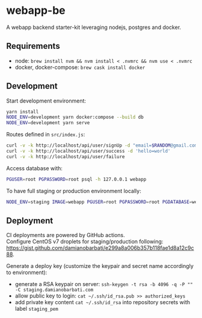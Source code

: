 # webapp-be

A webapp backend starter-kit leveraging nodejs, postgres and docker.  

## Requirements
- node: `brew install nvm && nvm install < .nvmrc && nvm use < .nvmrc`
- docker, docker-compose: `brew cask install docker`

## Development

Start development environment:
```bash
yarn install
NODE_ENV=development yarn docker:compose --build db
NODE_ENV=development yarn serve
```

Routes defined in `src/index.js`:
```bash
curl -v -k http://localhost/api/user/signUp -d "email=$RANDOM@gmail.com" -d 'password=p4ssw0rd'
curl -v -k http://localhost/api/user/success -d 'hello=world'
curl -v -k http://localhost/api/user/failure
```

Access database with: 
```bash
PGUSER=root PGPASSWORD=root psql -h 127.0.0.1 webapp
```

To have full staging or production environment locally:
```bash
NODE_ENV=staging IMAGE=webapp PGUSER=root PGPASSWORD=root PGDATABASE=webapp docker-compose up
```

## Deployment

CI deployments are powered by GitHub actions.  
Configure CentOS v7 droplets for staging/production following: <https://gist.github.com/damianobarbati/e299a8a006b357b118fae1d8a12c9c88>.

Generate a deploy key (customize the keypair and secret name accordingly to environment):
- generate a RSA keypair on server: `ssh-keygen -t rsa -b 4096 -q -P "" -C staging.damianobarbati.com`
- allow public key to login: `cat ~/.ssh/id_rsa.pub >> authorized_keys`
- add private key content `cat ~/.ssh/id_rsa` into repository secrets with label `staging_pem`
